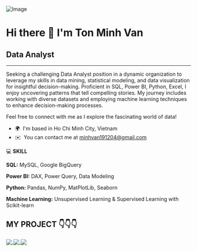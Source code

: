 ![Image](https://github.com/user-attachments/assets/8649fc1e-820e-4d43-b2dd-76541e81ba9f)

# Hi there 👋 I'm Ton Minh Van
## Data Analyst
------------

Seeking a challenging Data Analyst position in a dynamic organization to leverage my skills in data mining, statistical modeling, and data visualization for insightful decision-making. Proficient in SQL, Power BI, Python, Excel, I enjoy uncovering patterns that tell compelling stories. My journey includes working with diverse datasets and employing machine learning techniques to enhance decision-making processes.

Feel free to connect with me as I explore the fascinating world of data!


*   🌍  I'm based in Ho Chi Minh City, Vietnam
*   ✉️  You can contact me at [minhvan191204@gmail.com](mailto:minhvan191204@gmail.com)

💻 **SKILL**
    
**SQL:** MySQL, Google BigQuery
    
**Power BI:** DAX, Power Query, Data Modeling
    
**Python:** Pandas, NumPy, MatPlotLib, Seaborn
    
**Machine Learning:** Unsupervised Learning & Supervised Learning with Scikit-learn

## **MY PROJECT** 👇👇👇

<a href="https://github.com/Tonminhvan1912/SQL-Unraveling-E-commerce-Insights/">
  <img align="center" src="https://github-readme-stats.vercel.app/api/pin/?username=Tonminhvan1912&repo=SQL-Unraveling-E-commerce-Insights&theme=omni" />
</a>

<a href="https://github.com/Tonminhvan1912/SQL-Explore-Bicycle-Manufacturer-Dataset/">
  <img align="center" src="https://github-readme-stats.vercel.app/api/pin/?username=Tonminhvan1912&repo=SQL-Explore-Bicycle-Manufacturer-Dataset&theme=omni" />
</a>

<a href="https://github.com/Tonminhvan1912/Power-BI-Superstore-Sales-Performance-and-Strategic-Expansion/">
  <img align="center" src="https://github-readme-stats.vercel.app/api/pin/?username=Tonminhvan1912&repo=Power-BI-Superstore-Sales-Performance-and-Strategic-Expansion&theme=radical" />
</a>

